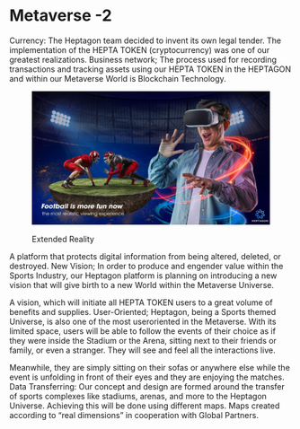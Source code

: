 # Metaverse -2

&#x20;          Currency:  The  Heptagon  team  decided  to  invent  its own legal tender. The implementation of  the  HEPTA  TOKEN  (cryptocurrency)  was  one  of  our  greatest realizations.  Business  network;  The  process  used  for  recording transactions and tracking assets using our HEPTA TOKEN in the HEPTAGON and within our Metaverse World is Blockchain Technology.&#x20;

<figure><img src="../.gitbook/assets/photo_2022-10-25_01-36-38.jpg" alt=""><figcaption><p>Extended Reality</p></figcaption></figure>

A platform that protects digital information  from being altered, deleted, or destroyed. New Vision; In order to  produce  and  engender value  within the Sports Industry, our Heptagon platform is planning on introducing a new vision that will give birth to a new World within the Metaverse Universe.&#x20;

A vision,  which  will  initiate all HEPTA TOKEN users to a great volume of benefits and supplies. User-Oriented;  Heptagon,  being  a  Sports  themed Universe, is also one of the most useroriented in the Metaverse. With its limited space,  users  will  be  able to follow the events of their choice as  if  they  were  inside  the  Stadium  or  the  Arena, sitting next to their friends  or  family, or even a stranger. They will see and feel all the interactions live.&#x20;

Meanwhile, they are simply sitting on  their sofas or anywhere else while the event is unfolding in front of their eyes and they  are enjoying the matches. Data Transferring: Our concept and design are  formed around  the  transfer  of  sports  complexes   like stadiums, arenas, and  more  to  the  Heptagon  Universe.  Achieving this will be done using different maps.  Maps  created  according  to “real  dimensions”  in  cooperation with Global Partners.
